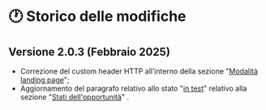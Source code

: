 # 🕐 Storico delle modifiche

## **Versione 2.0.3  (Febbraio 2025)**

* Correzione del custom header HTTP all’interno della sezione "[Modalità landing page](le-opportunita/le-modalita-di-riconoscimento-e-validazione-delle-opportunita/modalita-landing-page.md)";
* Aggiornamento del paragrafo relativo allo stato "[in test](le-opportunita/stati-delle-opportunita.md#in-test)" relativo alla sezione "[Stati dell'opportunità](le-opportunita/stati-delle-opportunita.md)" .
